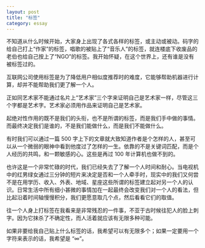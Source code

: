 ```yaml
---
layout: post
title: "标签"
category: essay
---
```


不知道从什么时候开始，大家身上出现了各式各样的标签，或主动或被动。码字的给自己打上“作家”的标签，唱歌的被贴上了“音乐人”的标签，就连楼底下收废品的老伯也给自己按上了“NGO”的标签。我开始怀疑，在这个世界上，还有谁是没有被标签过的。


互联网公司使用标签是为了降低用户相似度推荐时的难度，它能够帮助机器进行计算，却并不能帮助我们更了解一个人。


正如同艺术家不能通过名片上“艺术家”三个字来证明自己是艺术家一样，尽管这三个字都是艺术字。艺术家必须用作品来证明自己是艺术家。


起绝对性作用的既不是我们的头衔，也不是所谓的标签，而是我们手中做的事情。而最终决定我们是谁的，不是我们能做什么，而是我们不能做什么。


有时我们可以通过一篇 500 字上下的文章就大致知道作者是个怎样的人，甚至可以从一个微弱的眼神中看到他度过了怎样的一生。依靠的不是关键词匹配，而是个人经历的共鸣，和一颗敏感的心。这些是再过 100 年计算机也做不到的。


也许这是一个非常忙碌的时代，我们已经失去了了解一个人时间和耐心。当电视机中的红男绿女通过三分钟的短片来决定是否和一个人牵手时，现实中的我们又何尝不是在用学历、收入、外表、地域、星座这些所谓的标签建立起对另一个人的认识。日常生活中所有细小甚微的事情加在一起最终会改变我们对一个人的看法，但比起沿着时间轴慢慢积分，我们更愿意取几个点，然后看看它们的取值。


往一个人身上打标签在我看来是非常残忍的一件事，不亚于古时候往犯人的脸上刺字。因为它抹杀了不确定性，而人活着就应该有无限多种可能。


如果非要给我自己贴上什么标签的话，我希望可以有无限多个；如果一定要用一个字符来表示的话，我希望是 “∞”。